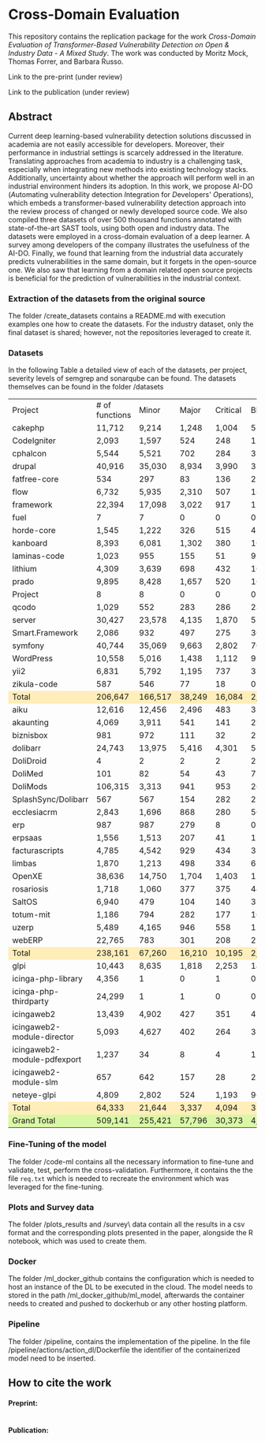 # Cross-Domain Evaluation
This repository contains the replication package for the work  *Cross-Domain Evaluation of Transformer-Based Vulnerability Detection on Open & Industry Data - A Mixed Study*. The work was conducted by Moritz Mock, Thomas Forrer, and Barbara Russo.

Link to the pre-print (under review)

Link to the publication (under review)

## Abstract
Current deep learning-based vulnerability detection solutions discussed in academia are not easily accessible for developers. Moreover, their performance in industrial settings is scarcely addressed in the literature.
Translating approaches from academia to industry is a challenging task, especially when integrating new methods into existing technology stacks. Additionally, uncertainty about whether the approach will perform well in an industrial environment hinders its adoption.
In this work, we propose AI-DO (*A*utomating vulnerability detection *I*ntegration for *D*evelopers' *O*perations), which embeds a transformer-based vulnerability detection approach into the review process of changed or newly developed source code. We also compiled three datasets of over 500 thousand functions annotated with state-of-the-art SAST tools, using both open and industry data. The datasets were employed in a cross-domain evaluation of a deep learner.
A survey among developers of the company illustrates the usefulness of the AI-DO. Finally, we found that learning from the industrial data accurately predicts vulnerabilities in the same domain, but it forgets in the open-source one. We also saw that learning from a domain related open source projects is beneficial for the prediction of vulnerabilities in the industrial context.

### Extraction of the datasets from the original source
The folder /create_datasets contains a README.md with execution examples one how to create the datasets. For the industry dataset, only the final dataset is shared; however, not the repositories leveraged to create it.

### Datasets
In the following Table a detailed view of each of the datasets, per project, severity levels of semgrep and sonarqube can be found.
The datasets themselves can be found in the folder /datasets
<table>
    <tr>
        <td>Project</td>
        <td># of functions</td>
        <td>Minor</td>
        <td>Major</td>
        <td>Critical</td>
        <td>Blocker</td>
        <td>Info</td>
        <td>CWE</td>
        <td>Warning</td>
        <td>Error</td>
        <td>CWE</td>
        <td>OWASP</td>
    </tr>
    <tr>
        <td>cakephp</td>
        <td>11,712</td>
        <td>9,214</td>
        <td>1,248</td>
        <td>1,004</td>
        <td>51</td>
        <td>0</td>
        <td>112</td>
        <td>7</td>
        <td>7</td>
        <td>14</td>
        <td>14</td>
    </tr>
    <tr>
        <td>CodeIgniter</td>
        <td>2,093</td>
        <td>1,597</td>
        <td>524</td>
        <td>248</td>
        <td>113</td>
        <td>1</td>
        <td>154</td>
        <td>13</td>
        <td>36</td>
        <td>44</td>
        <td>42</td>
    </tr>
    <tr>
        <td>cphalcon</td>
        <td>5,544</td>
        <td>5,521</td>
        <td>702</td>
        <td>284</td>
        <td>35</td>
        <td>28</td>
        <td>106</td>
        <td>0</td>
        <td>0</td>
        <td>0</td>
        <td>0</td>
    </tr>
    <tr>
        <td>drupal</td>
        <td>40,916</td>
        <td>35,030</td>
        <td>8,934</td>
        <td>3,990</td>
        <td>354</td>
        <td>724</td>
        <td>1,299</td>
        <td>75</td>
        <td>17</td>
        <td>91</td>
        <td>90</td>
    </tr>
    <tr>
        <td>fatfree-core</td>
        <td>534</td>
        <td>297</td>
        <td>83</td>
        <td>136</td>
        <td>2</td>
        <td>0</td>
        <td>41</td>
        <td>10</td>
        <td>8</td>
        <td>18</td>
        <td>18</td>
    </tr>
    <tr>
        <td>flow</td>
        <td>6,732</td>
        <td>5,935</td>
        <td>2,310</td>
        <td>507</td>
        <td>18</td>
        <td>16</td>
        <td>91</td>
        <td>38</td>
        <td>87</td>
        <td>121</td>
        <td>121</td>
    </tr>
    <tr>
        <td>framework</td>
        <td>22,394</td>
        <td>17,098</td>
        <td>3,022</td>
        <td>917</td>
        <td>112</td>
        <td>0</td>
        <td>372</td>
        <td>21</td>
        <td>12</td>
        <td>33</td>
        <td>33</td>
    </tr>
    <tr>
        <td>fuel</td>
        <td>7</td>
        <td>7</td>
        <td>0</td>
        <td>0</td>
        <td>0</td>
        <td>0</td>
        <td>0</td>
        <td>0</td>
        <td>0</td>
        <td>0</td>
        <td>0</td>
    </tr>
    <tr>
        <td>horde-core</td>
        <td>1,545</td>
        <td>1,222</td>
        <td>326</td>
        <td>515</td>
        <td>4</td>
        <td>36</td>
        <td>121</td>
        <td>20</td>
        <td>19</td>
        <td>36</td>
        <td>34</td>
    </tr>
    <tr>
        <td>kanboard</td>
        <td>8,393</td>
        <td>6,081</td>
        <td>1,302</td>
        <td>380</td>
        <td>166</td>
        <td>6</td>
        <td>80</td>
        <td>12</td>
        <td>17</td>
        <td>28</td>
        <td>27</td>
    </tr>
    <tr>
        <td>laminas-code</td>
        <td>1,023</td>
        <td>955</td>
        <td>155</td>
        <td>51</td>
        <td>9</td>
        <td>5</td>
        <td>25</td>
        <td>0</td>
        <td>0</td>
        <td>0</td>
        <td>0</td>
    </tr>
    <tr>
        <td>lithium</td>
        <td>4,309</td>
        <td>3,639</td>
        <td>698</td>
        <td>432</td>
        <td>10</td>
        <td>1</td>
        <td>290</td>
        <td>5</td>
        <td>15</td>
        <td>19</td>
        <td>15</td>
    </tr>
    <tr>
        <td>prado</td>
        <td>9,895</td>
        <td>8,428</td>
        <td>1,657</td>
        <td>520</td>
        <td>16</td>
        <td>9</td>
        <td>573</td>
        <td>28</td>
        <td>25</td>
        <td>48</td>
        <td>48</td>
    </tr>
    <tr>
        <td>Project</td>
        <td>8</td>
        <td>8</td>
        <td>0</td>
        <td>0</td>
        <td>0</td>
        <td>0</td>
        <td>0</td>
        <td>0</td>
        <td>0</td>
        <td>0</td>
        <td>0</td>
    </tr>
    <tr>
        <td>qcodo</td>
        <td>1,029</td>
        <td>552</td>
        <td>283</td>
        <td>286</td>
        <td>28</td>
        <td>0</td>
        <td>67</td>
        <td>9</td>
        <td>15</td>
        <td>23</td>
        <td>22</td>
    </tr>
    <tr>
        <td>server</td>
        <td>30,427</td>
        <td>23,578</td>
        <td>4,135</td>
        <td>1,870</td>
        <td>57</td>
        <td>102</td>
        <td>625</td>
        <td>34</td>
        <td>88</td>
        <td>121</td>
        <td>121</td>
    </tr>
    <tr>
        <td>Smart.Framework</td>
        <td>2,086</td>
        <td>932</td>
        <td>497</td>
        <td>275</td>
        <td>36</td>
        <td>6</td>
        <td>25</td>
        <td>6</td>
        <td>53</td>
        <td>59</td>
        <td>57</td>
    </tr>
    <tr>
        <td>symfony</td>
        <td>40,744</td>
        <td>35,069</td>
        <td>9,663</td>
        <td>2,802</td>
        <td>70</td>
        <td>8</td>
        <td>1,681</td>
        <td>225</td>
        <td>89</td>
        <td>312</td>
        <td>312</td>
    </tr>
    <tr>
        <td>WordPress</td>
        <td>10,558</td>
        <td>5,016</td>
        <td>1,438</td>
        <td>1,112</td>
        <td>917</td>
        <td>28</td>
        <td>99</td>
        <td>78</td>
        <td>141</td>
        <td>187</td>
        <td>185</td>
    </tr>
    <tr>
        <td>yii2</td>
        <td>6,831</td>
        <td>5,792</td>
        <td>1,195</td>
        <td>737</td>
        <td>31</td>
        <td>23</td>
        <td>169</td>
        <td>17</td>
        <td>16</td>
        <td>29</td>
        <td>29</td>
    </tr>
    <tr>
        <td>zikula-code</td>
        <td>587</td>
        <td>546</td>
        <td>77</td>
        <td>18</td>
        <td>0</td>
        <td>44</td>
        <td>12</td>
        <td>3</td>
        <td>2</td>
        <td>5</td>
        <td>5</td>
    </tr>
    <tr style="background-color: #ffeeba;">
        <td>Total</td>
        <td>206,647</td>
        <td>166,517</td>
        <td>38,249</td>
        <td>16,084</td>
        <td>2,029</td>
        <td>1,037</td>
        <td>5,942</td>
        <td>601</td>
        <td>647</td>
        <td>1,188</td>
        <td>1,173</td>
    </tr>
    <tr>
        <td>aiku</td>
        <td>12,616</td>
        <td>12,456</td>
        <td>2,496</td>
        <td>483</td>
        <td>31</td>
        <td>99</td>
        <td>164</td>
        <td>0</td>
        <td>0</td>
        <td>0</td>
        <td>0</td>
    </tr>
    <tr>
        <td>akaunting</td>
        <td>4,069</td>
        <td>3,911</td>
        <td>541</td>
        <td>141</td>
        <td>29</td>
        <td>18</td>
        <td>129</td>
        <td>0</td>
        <td>0</td>
        <td>0</td>
        <td>0</td>
    </tr>
    <tr>
        <td>biznisbox</td>
        <td>981</td>
        <td>972</td>
        <td>111</td>
        <td>32</td>
        <td>25</td>
        <td>0</td>
        <td>8</td>
        <td>0</td>
        <td>0</td>
        <td>0</td>
        <td>0</td>
    </tr>
    <tr>
        <td>dolibarr</td>
        <td>24,743</td>
        <td>13,975</td>
        <td>5,416</td>
        <td>4,301</td>
        <td>576</td>
        <td>193</td>
        <td>658</td>
        <td>2</td>
        <td>7</td>
        <td>8</td>
        <td>8</td>
    </tr>
    <tr>
        <td>DoliDroid</td>
        <td>4</td>
        <td>2</td>
        <td>2</td>
        <td>2</td>
        <td>2</td>
        <td>0</td>
        <td>0</td>
        <td>0</td>
        <td>0</td>
        <td>0</td>
        <td>0</td>
    </tr>
    <tr>
        <td>DoliMed</td>
        <td>101</td>
        <td>82</td>
        <td>54</td>
        <td>43</td>
        <td>7</td>
        <td>1</td>
        <td>3</td>
        <td>0</td>
        <td>0</td>
        <td>0</td>
        <td>0</td>
    </tr>
    <tr>
        <td>DoliMods</td>
        <td>106,315</td>
        <td>3,313</td>
        <td>941</td>
        <td>953</td>
        <td>263</td>
        <td>19</td>
        <td>248</td>
        <td>4</td>
        <td>10</td>
        <td>12</td>
        <td>12</td>
    </tr>
    <tr>
        <td>SplashSync/Dolibarr</td>
        <td>567</td>
        <td>567</td>
        <td>154</td>
        <td>282</td>
        <td>2</td>
        <td>0</td>
        <td>14</td>
        <td>0</td>
        <td>0</td>
        <td>0</td>
        <td>0</td>
    </tr>
    <tr>
        <td>ecclesiacrm</td>
        <td>2,843</td>
        <td>1,696</td>
        <td>868</td>
        <td>280</td>
        <td>50</td>
        <td>5</td>
        <td>87</td>
        <td>9</td>
        <td>7</td>
        <td>13</td>
        <td>13</td>
    </tr>
    <tr>
        <td>erp</td>
        <td>987</td>
        <td>987</td>
        <td>279</td>
        <td>8</td>
        <td>0</td>
        <td>0</td>
        <td>2</td>
        <td>0</td>
        <td>0</td>
        <td>0</td>
        <td>0</td>
    </tr>
    <tr>
        <td>erpsaas</td>
        <td>1,556</td>
        <td>1,513</td>
        <td>207</td>
        <td>41</td>
        <td>11</td>
        <td>5</td>
        <td>18</td>
        <td>0</td>
        <td>0</td>
        <td>0</td>
        <td>0</td>
    </tr>
    <tr>
        <td>facturascripts</td>
        <td>4,785</td>
        <td>4,542</td>
        <td>929</td>
        <td>434</td>
        <td>3</td>
        <td>1</td>
        <td>127</td>
        <td>0</td>
        <td>1</td>
        <td>1</td>
        <td>1</td>
    </tr>
    <tr>
        <td>limbas</td>
        <td>1,870</td>
        <td>1,213</td>
        <td>498</td>
        <td>334</td>
        <td>67</td>
        <td>28</td>
        <td>82</td>
        <td>1</td>
        <td>1</td>
        <td>1</td>
        <td>1</td>
    </tr>
    <tr>
        <td>OpenXE</td>
        <td>38,636</td>
        <td>14,750</td>
        <td>1,704</td>
        <td>1,403</td>
        <td>130</td>
        <td>758</td>
        <td>1,082</td>
        <td>11</td>
        <td>14</td>
        <td>25</td>
        <td>25</td>
    </tr>
    <tr>
        <td>rosariosis</td>
        <td>1,718</td>
        <td>1,060</td>
        <td>377</td>
        <td>375</td>
        <td>442</td>
        <td>10</td>
        <td>55</td>
        <td>8</td>
        <td>58</td>
        <td>58</td>
        <td>58</td>
    </tr>
    <tr>
        <td>SaltOS</td>
        <td>6,940</td>
        <td>479</td>
        <td>104</td>
        <td>140</td>
        <td>351</td>
        <td>0</td>
        <td>11</td>
        <td>0</td>
        <td>5</td>
        <td>5</td>
        <td>5</td>
    </tr>
    <tr>
        <td>totum-mit</td>
        <td>1,186</td>
        <td>794</td>
        <td>282</td>
        <td>177</td>
        <td>16</td>
        <td>4</td>
        <td>88</td>
        <td>0</td>
        <td>1</td>
        <td>1</td>
        <td>1</td>
    </tr>
    <tr>
        <td>uzerp</td>
        <td>5,489</td>
        <td>4,165</td>
        <td>946</td>
        <td>558</td>
        <td>117</td>
        <td>26</td>
        <td>163</td>
        <td>1</td>
        <td>0</td>
        <td>1</td>
        <td>1</td>
    </tr>
    <tr>
        <td>webERP</td>
        <td>22,765</td>
        <td>783</td>
        <td>301</td>
        <td>208</td>
        <td>239</td>
        <td>35</td>
        <td>80</td>
        <td>7</td>
        <td>18</td>
        <td>18</td>
        <td>8</td>
    </tr>
    <tr style="background-color: #ffeeba;">
        <td>Total</td>
        <td>238,161</td>
        <td>67,260</td>
        <td>16,210</td>
        <td>10,195</td>
        <td>2,361</td>
        <td>1,202</td>
        <td>3,019</td>
        <td>43</td>
        <td>122</td>
        <td>143</td>
        <td>133</td>
    </tr>
    <tr>
        <td>glpi</td>
        <td>10,443</td>
        <td>8,635</td>
        <td>1,818</td>
        <td>2,253</td>
        <td>148</td>
        <td>52</td>
        <td>546</td>
        <td>0</td>
        <td>0</td>
        <td>0</td>
        <td>0</td>
    </tr>
    <tr>
        <td>icinga-php-library</td>
        <td>4,356</td>
        <td>1</td>
        <td>0</td>
        <td>1</td>
        <td>0</td>
        <td>0</td>
        <td>0</td>
        <td>0</td>
        <td>0</td>
        <td>0</td>
        <td>0</td>
    </tr>
    <tr>
        <td>icinga-php-thirdparty</td>
        <td>24,299</td>
        <td>1</td>
        <td>1</td>
        <td>0</td>
        <td>0</td>
        <td>0</td>
        <td>0</td>
        <td>0</td>
        <td>0</td>
        <td>0</td>
        <td>0</td>
    </tr>
    <tr>
        <td>icingaweb2</td>
        <td>13,439</td>
        <td>4,902</td>
        <td>427</td>
        <td>351</td>
        <td>42</td>
        <td>74</td>
        <td>216</td>
        <td>0</td>
        <td>0</td>
        <td>0</td>
        <td>0</td>
    </tr>
    <tr>
        <td>icingaweb2-module-director</td>
        <td>5,093</td>
        <td>4,627</td>
        <td>402</td>
        <td>264</td>
        <td>33</td>
        <td>164</td>
        <td>324</td>
        <td>0</td>
        <td>0</td>
        <td>0</td>
        <td>0</td>
    </tr>
    <tr>
        <td>icingaweb2-module-pdfexport</td>
        <td>1,237</td>
        <td>34</td>
        <td>8</td>
        <td>4</td>
        <td>1</td>
        <td>0</td>
        <td>5</td>
        <td>0</td>
        <td>0</td>
        <td>0</td>
        <td>0</td>
    </tr>
    <tr>
        <td>icingaweb2-module-slm</td>
        <td>657</td>
        <td>642</td>
        <td>157</td>
        <td>28</td>
        <td>2</td>
        <td>1</td>
        <td>29</td>
        <td>0</td>
        <td>0</td>
        <td>0</td>
        <td>0</td>
    </tr>
    <tr>
        <td>neteye-glpi</td>
        <td>4,809</td>
        <td>2,802</td>
        <td>524</td>
        <td>1,193</td>
        <td>96</td>
        <td>17</td>
        <td>281</td>
        <td>0</td>
        <td>0</td>
        <td>0</td>
        <td>0</td>
    </tr>
    <tr style="background-color: #ffeeba;">
        <td>Total</td>
        <td>64,333</td>
        <td>21,644</td>
        <td>3,337</td>
        <td>4,094</td>
        <td>322</td>
        <td>308</td>
        <td>1,401</td>
        <td>0</td>
        <td>0</td>
        <td>0</td>
        <td>0</td>
    </tr>
    <tr style="background-color: #DAF7A6;">
        <td>Grand Total</td>
        <td>509,141</td>
        <td>255,421</td>
        <td>57,796</td>
        <td>30,373</td>
        <td>4,712</td>
        <td>2,547</td>
        <td>10,362</td>
        <td>644</td>
        <td>769</td>
        <td>1,331</td>
        <td>1,306</td>
    </tr>
</table>

### Fine-Tuning of the model 
The folder /code-ml contains all the necessary information to fine-tune and validate, test, perform the cross-validation. Furthermore, it contains the the file `req.txt` which is needed to recreate the environment which was leveraged for the fine-tuning.

### Plots and Survey data
The folder /plots_results and /survey\ data contain all the results in a csv format and the corresponding plots presented in the paper, alongside the R notebook, which was used to create them.

### Docker 
The folder /ml_docker_github contains the configuration which is needed to host an instance of the DL to be executed in the cloud. The model needs to stored in the path /ml_docker_github/ml_model, afterwards the container needs to created and pushed to dockerhub or any other hosting platform.

### Pipeline
The folder /pipeline, contains the implementation of the pipeline. In the file /pipeline/actions/action_dl/Dockerfile the identifier of the containerized model need to be inserted.

## How to cite the work

#### Preprint:

```bibtext
```

#### Publication:

```bibtext
```